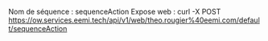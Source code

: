 Nom de séquence : sequenceAction
Expose web : curl -X POST https://ow.services.eemi.tech/api/v1/web/theo.rougier%40eemi.com/default/sequenceAction